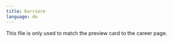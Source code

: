 ```yaml
---
title: Karriere
language: de
---
```


This file is only used to match the preview card to the career page.